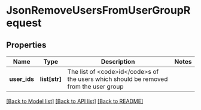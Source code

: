 # JsonRemoveUsersFromUserGroupRequest

## Properties
Name | Type | Description | Notes
------------ | ------------- | ------------- | -------------
**user_ids** | **list[str]** | The list of &lt;code&gt;id&lt;/code&gt;s of the users which should be removed from the user group | 

[[Back to Model list]](../README.md#documentation-for-models) [[Back to API list]](../README.md#documentation-for-api-endpoints) [[Back to README]](../README.md)


